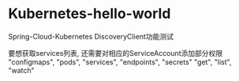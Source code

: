 # Kubernetes-hello-world
Spring-Cloud-Kubernetes DiscoveryClient功能测试

要想获取services列表, 还需要对相应的ServiceAccount添加部分权限
"configmaps", "pods", "services", "endpoints", "secrets"
"get", "list", "watch"

